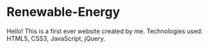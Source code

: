 # Renewable-Energy
Hello! This is a first ever website created by me.
Technologies used: HTML5, CSS3, JavaScript, jQuery.  
